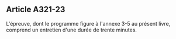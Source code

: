 Article A321-23
----
L'épreuve, dont le programme figure à l'annexe 3-5 au présent livre, comprend un
entretien d'une durée de trente minutes.
